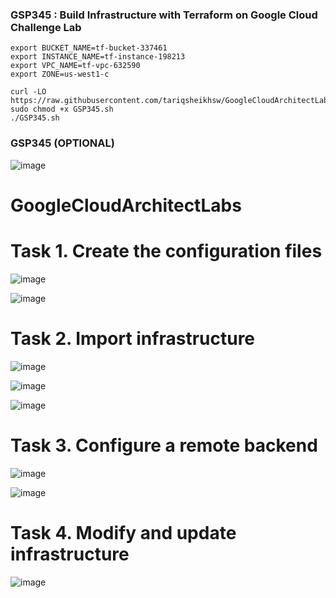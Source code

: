 ### GSP345 : Build Infrastructure with Terraform on Google Cloud Challenge Lab

```
export BUCKET_NAME=tf-bucket-337461
export INSTANCE_NAME=tf-instance-198213
export VPC_NAME=tf-vpc-632590
export ZONE=us-west1-c
```


```
curl -LO https://raw.githubusercontent.com/tariqsheikhsw/GoogleCloudArchitectLabs/main/Solutions/GSP345.sh
sudo chmod +x GSP345.sh
./GSP345.sh
```


### GSP345 (OPTIONAL)
![image](https://github.com/tariqsheikhsw/GoogleCloudArchitectLabs/assets/54164634/e4ed8dad-9edd-4526-850d-3d7b7fdf458e)

# GoogleCloudArchitectLabs

# Task 1. Create the configuration files

![image](https://github.com/tariqsheikhsw/GoogleCloudArchitectLabs/assets/54164634/5d1ab86a-4fb3-4af6-be5c-c560b43f76cf)

![image](https://github.com/tariqsheikhsw/GoogleCloudArchitectLabs/assets/54164634/28fc1b8a-1e8f-4ba5-a076-c957a630ece1)

# Task 2. Import infrastructure

![image](https://github.com/tariqsheikhsw/GoogleCloudArchitectLabs/assets/54164634/cf12f70d-9356-489d-9a9a-7bf5da2c9582)

![image](https://github.com/tariqsheikhsw/GoogleCloudArchitectLabs/assets/54164634/1b3efa95-cd68-4a4d-a5e7-c040a9e60de5)

![image](https://github.com/tariqsheikhsw/GoogleCloudArchitectLabs/assets/54164634/bbe6006f-d853-4d2b-a971-04f9863814a8)

# Task 3. Configure a remote backend

![image](https://github.com/tariqsheikhsw/GoogleCloudArchitectLabs/assets/54164634/c8f497b6-a24d-4d8c-bed2-73fa400b2c4f)

![image](https://github.com/tariqsheikhsw/GoogleCloudArchitectLabs/assets/54164634/97d3c1e1-3c27-429d-9f91-7ba0613a96fc)

# Task 4. Modify and update infrastructure

![image](https://github.com/tariqsheikhsw/GoogleCloudArchitectLabs/assets/54164634/71a441d2-3a1e-471d-a58b-1467ad46d396)






